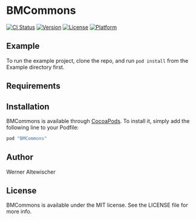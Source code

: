 # BMCommons

[![CI Status](http://img.shields.io/travis/werner77/BMCommons.svg?style=flat)](https://travis-ci.org/werner77/BMCommons)
[![Version](https://img.shields.io/cocoapods/v/BMCommons.svg?style=flat)](http://cocoapods.org/pods/BMCommons)
[![License](https://img.shields.io/cocoapods/l/BMCommons.svg?style=flat)](http://cocoapods.org/pods/BMCommons)
[![Platform](https://img.shields.io/cocoapods/p/BMCommons.svg?style=flat)](http://cocoapods.org/pods/BMCommons)

## Example

To run the example project, clone the repo, and run `pod install` from the Example directory first.

## Requirements

## Installation

BMCommons is available through [CocoaPods](http://cocoapods.org). To install
it, simply add the following line to your Podfile:

```ruby
pod "BMCommons"
```

## Author

Werner Altewischer

## License

BMCommons is available under the MIT license. See the LICENSE file for more info.
